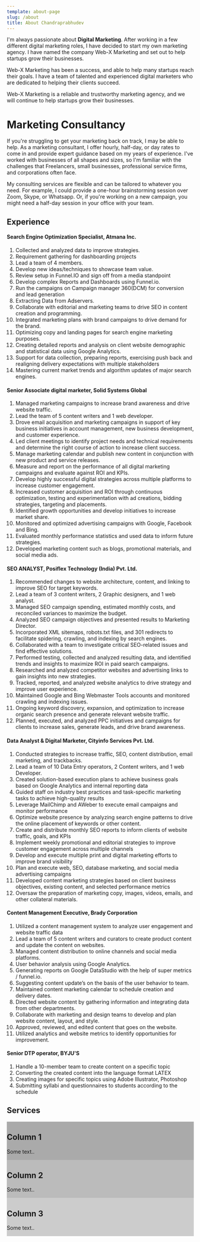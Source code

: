 ```yaml
---
template: about-page
slug: /about
title: About Chandraprabhudev
---
```

I'm always passionate about **Digital Marketing**. After working in a few different digital marketing roles, I have decided to start my own marketing agency. I have named the company Web-X Marketing and set out to help startups grow their businesses.    

Web-X Marketing has been a success, and able to help many startups reach their goals. I have a team of talented and experienced digital marketers who are dedicated to helping their clients succeed.

Web-X Marketing is a reliable and trustworthy marketing agency, and we will continue to help startups grow their businesses.

# Marketing Consultancy

If you're struggling to get your marketing back on track, I may be able to help. As a marketing consultant, I offer hourly, half-day, or day rates to come in and provide expert guidance based on my years of experience. I've worked with businesses of all shapes and sizes, so I'm familiar with the challenges that Freelancers, small businesses, professional service firms, and corporations often face. 

My consulting services are flexible and can be tailored to whatever you need. For example, I could provide a one-hour brainstorming session over Zoom, Skype, or Whatsapp. Or, if you're working on a new campaign, you might need a half-day session in your office with your team.

## Experience

#### Search Engine Optimization Specialist, Atmana Inc.

1. Collected and analyzed data to improve strategies.
2. Requirement gathering for dashboarding projects
3. Lead a team of 4 members.
4. Develop new ideas/techniques to showcase team value.
5. Review setup in Funnel.IO and sign off from a media standpoint
6. Develop complex Reports and Dashboards using Funnel.io.
7. Run the campaigns on Campaign manager 360(DCM) for conversion and lead generation
8. Extracting Data from Adservers.
9. Collaborate with editorial and marketing teams to drive SEO in content creation and
   programming.
10. Integrated marketing plans with brand campaigns to drive demand for the brand.
11. Optimizing copy and landing pages for search engine marketing purposes.
12. Creating detailed reports and analysis on client website demographic and statistical data using
    Google Analytics.
13. Support for data collection, preparing reports, exercising push back and realigning delivery
    expectations with multiple stakeholders
14. Mastering current market trends and algorithm updates of major search engines.

#### Senior Associate digital marketer, Solid Systems Global

1. Managed marketing campaigns to increase brand awareness and drive website traffic. 
2. Lead the team of 5 content writers and 1 web developer. 
3. Drove email acquisition and marketing campaigns in support of key business initiatives in account management, new business development, and customer experience. 
4. Led client meetings to identify project needs and technical requirements and determine the right course of action to increase client success. 
5. Manage marketing calendar and publish new content in conjunction with new product and service releases.
6. Measure and report on the performance of all digital marketing campaigns and evaluate against ROI and KPIs.
7. Develop highly successful digital strategies across multiple platforms to increase customer engagement. 
8. Increased customer acquisition and ROI through continuous optimization, testing and experimentation with ad creations, bidding strategies, targeting and placements. 
9. Identified growth opportunities and develop initiatives to increase market share. 
10. Monitored and optimized advertising campaigns with Google, Facebook and Bing. 
11. Evaluated monthly performance statistics and used data to inform future strategies. 
12. Developed marketing content such as blogs, promotional materials, and social media ads. 

#### SEO ANALYST, Posiflex Technology (India) Pvt. Ltd.

1. Recommended changes to website architecture, content, and linking to improve SEO for target keywords. 
2. Lead a  team of 3 content writers, 2 Graphic designers, and 1 web analyst.  
3. Managed SEO campaign spending, estimated monthly costs, and reconciled variances to maximize the budget.
4. Analyzed SEO campaign objectives and presented results to Marketing Director. 
5. Incorporated XML sitemaps, robots.txt files, and 301 redirects to facilitate spidering, crawling, and indexing by search engines.
6. Collaborated with a team to investigate critical SEO-related issues and find effective solutions. 
7. Performed testing, collected and analyzed resulting data, and identified trends and insights to maximize ROI in paid search campaigns. 
8. Researched and analyzed competitor websites and advertising links to gain insights into new strategies. 
9. Tracked, reported, and analyzed website analytics to drive strategy and improve user experience. 
10. Maintained Google and Bing Webmaster Tools accounts and monitored crawling and indexing issues. 
11. Ongoing keyword discovery, expansion, and optimization to increase organic search presence and generate relevant website traffic. 
12. Planned, executed, and analyzed PPC initiatives and campaigns for clients to increase sales, generate leads, and drive brand awareness. 

#### Data Analyst & Digital Marketer, Cityinfo Services Pvt. Ltd.

1. Conducted strategies to increase traffic, SEO, content distribution, email marketing, and trackbacks. 
2. Lead a team of 10 Data Entry operators, 2 Content writers, and 1 web Developer. 
3. Created solution-based execution plans to achieve business goals based on Google Analytics and internal reporting data 
4. Guided staff on industry best practices and task-specific marketing tasks to achieve high-quality results 
5. Leverage MailChimp and AWeber to execute email campaigns and monitor performance 
6. Optimize website presence by analyzing search engine patterns to drive the online placement of keywords or other content.
7. Create and distribute monthly SEO reports to inform clients of website traffic, goals, and KPIs 
8. Implement weekly promotional and editorial strategies to improve customer engagement across multiple channels 
9. Develop and execute multiple print and digital marketing efforts to improve brand visibility 
10. Plan and execute web, SEO, database marketing, and social media advertising campaigns
11. Developed content marketing strategies based on client business objectives, existing content, and selected performance metrics 
12. Oversaw the preparation of marketing copy, images, videos, emails, and other collateral materials. 

#### Content Management Executive, Brady Corporation

1. Utilized a content management system to analyze user engagement and website traffic data
2. Lead a team of 5 content writers and curators to create product content and update the content on websites. 
3. Managed content distribution to online channels and social media platforms.
4. User behavior analysis using Google Analytics. 
5. Generating reports on Google DataStudio with the help of super metrics / funnel.io. 
6. Suggesting content update’s on the basis of the user behavior to team.
7. Maintained content marketing calendar to schedule creation and delivery dates. 
8. Directed website content by gathering information and integrating data from other departments. 
9. Collaborate with marketing and design teams to develop and plan website content, layout, and style. 
10. Approved, reviewed, and edited content that goes on the website. 
11. Utilized analytics and website metrics to identify opportunities for improvement. 

#### Senior DTP operator, BYJU'S

1. Handle a 10-member team to create content on a specific topic  
2. Converting the created content into the language format LATEX 
3. Creating images for specific topics using Adobe Illustrator, Photoshop 
4. Submitting syllabi and questionnaires to students according to the schedule

## Services

<div class="row">
  <div class="column" style="background-color:#aaa;">
    <h2>Column 1</h2>
    <p>Some text..</p>
  </div>
  <div class="column" style="background-color:#bbb;">
    <h2>Column 2</h2>
    <p>Some text..</p>
  </div>
  <div class="column" style="background-color:#ccc;">
    <h2>Column 3</h2>
    <p>Some text..</p>
  </div>
</div>